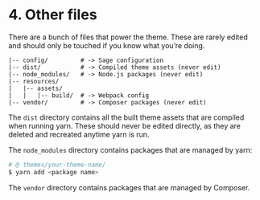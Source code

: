 # 4. Other files
There are a bunch of files that power the theme. These are rarely edited and should only be touched if you know what you’re doing.

```
|-- config/         # -> Sage configuration 
|-- dist/           # -> Compiled theme assets (never edit)
|-- node_modules/   # -> Node.js packages (never edit)
|-- resources/
|   |-- assets/
|   |   |-- build/  # -> Webpack config
|-- vendor/         # -> Composer packages (never edit)
```

The `dist` directory contains all the built theme assets that are compiled when running yarn. These should never be edited directly, as they are deleted and recreated anytime yarn is run.

The `node_modules` directory contains packages that are managed by yarn:

```bash
# @ themes/your-theme-name/
$ yarn add <package name>
```

The `vendor` directory contains packages that are managed by Composer.

